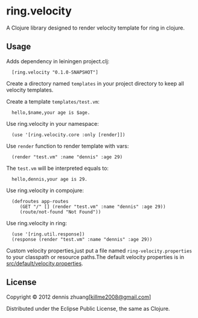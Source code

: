 # ring.velocity

A Clojure library designed to render velocity template for ring in clojure.

## Usage

 Adds dependency in leiningen project.clj:
     
      [ring.velocity "0.1.0-SNAPSHOT"]
	  
 Create a directory named `templates` in your project directory to keep all velocity templates.
 
 Create a template `templates/test.vm`:
   
      hello,$name,your age is $age.
	 
 Use ring.velocity in your namespace:
 
      (use '[ring.velocity.core :only [render]])
	 
 Use `render` function to render template with vars:
 
      (render "test.vm" :name "dennis" :age 29)
	 
   The `test.vm` will be interpreted equals to:
   
      hello,dennis,your age is 29.
	 
 Use ring.velocity in compojure:
 
      (defroutes app-routes
         (GET "/" [] (render "test.vm" :name "dennis" :age 29))
         (route/not-found "Not Found"))
	   
 Use ring.velocity in ring:
 
      (use '[ring.util.response])
	  (response (render "test.vm" :name "dennis" :age 29))
   
 Custom velocity properties,just put a file named `ring-velocity.properties` to your classpath or resource paths.The default velocity properties is in [src/default/velocity.properties](https://github.com/killme2008/ring.velocity/blob/master/src/default/velocity.properties).
 
## License

Copyright © 2012 dennis zhuang[killme2008@gmail.com]

Distributed under the Eclipse Public License, the same as Clojure.
